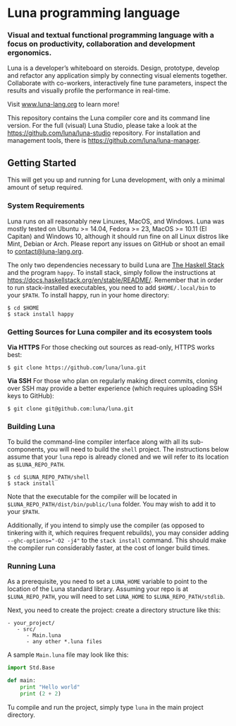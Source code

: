 # Luna programming language
### Visual and textual functional programming language with a focus on productivity, collaboration and development ergonomics.

Luna is a developer’s whiteboard on steroids. Design, prototype, develop and refactor any application simply by connecting visual elements together. Collaborate with co-workers, interactively fine tune parameters, inspect the results and visually profile the performance in real-time.

Visit www.luna-lang.org to learn more!

This repository contains the Luna compiler core and its command line version. For the full (visual) Luna Studio, please take a look at the https://github.com/luna/luna-studio repository. For installation and management tools, there is https://github.com/luna/luna-manager.

## Getting Started

This will get you up and running for Luna development, with only a minimal amount of setup required.

### System Requirements

Luna runs on all reasonably new Linuxes, MacOS, and Windows. Luna was mostly tested on Ubuntu >= 14.04, Fedora >= 23, MacOS >= 10.11 (El Capitan) and Windows 10, although it should run fine on all Linux distros like Mint, Debian or Arch. Please report any issues on GitHub or shoot an email to contact@luna-lang.org.

The only two dependencies necessary to build Luna are [The Haskell Stack](https://docs.haskellstack.org/en/stable/README/) and the program `happy`. To install stack, simply follow the instructions at https://docs.haskellstack.org/en/stable/README/. Remember that in order to run stack-installed executables, you need to add `$HOME/.local/bin` to your `$PATH`. To install happy, run in your home directory:
```
$ cd $HOME
$ stack install happy
```

### Getting Sources for Luna compiler and its ecosystem tools

**Via HTTPS**  For those checking out sources as read-only, HTTPS works best:
```
$ git clone https://github.com/luna/luna.git
```

**Via SSH**  For those who plan on regularly making direct commits,
cloning over SSH may provide a better experience (which requires
uploading SSH keys to GitHub):
```
$ git clone git@github.com:luna/luna.git
```

### Building Luna

To build the command-line compiler interface along with all its sub-components, you will need to build the `shell` project. The instructions below assume that your `luna` repo is already cloned and we will refer to its location as `$LUNA_REPO_PATH`.
```
$ cd $LUNA_REPO_PATH/shell
$ stack install
```
Note that the executable for the compiler will be located in `$LUNA_REPO_PATH/dist/bin/public/luna` folder. You may wish to add it to your `$PATH`.

Additionally, if you intend to simply use the compiler (as opposed to tinkering with it, which requires frequent rebuilds), you may consider adding `--ghc-options="-O2 -j4"` to the `stack install` command. This should make the compiler run considerably faster, at the cost of longer build times.

### Running Luna

As a prerequisite, you need to set a `LUNA_HOME` variable to point to the location of the Luna standard library. Assuming your repo is at `$LUNA_REPO_PATH`, you will need to set `LUNA_HOME` to `$LUNA_REPO_PATH/stdlib`.

Next, you need to create the project: create a directory structure like this:
```
- your_project/
   - src/
      - Main.luna
      - any other *.luna files
```
A sample `Main.luna` file may look like this:
```python
import Std.Base

def main:
    print "Hello world"
    print (2 + 2)
```

Tu compile and run the project, simply type `luna` in the main project directory.
